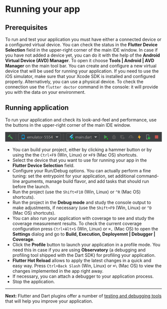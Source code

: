 # Running your app

## Prerequisites

To run and test your application you must have either a connected device or a configured virtual device. You can check the status in the
**Flutter Device Selection** field in the upper-right corner of the main IDE window. In case if you have not added a device yet, you can 
do it with the help of the **Android Virtual Device (AVD) Manager**. To open it choose **Tools | Android | AVD Manager** on the main tool 
bar. You can create and configure a new virtual device that will be used for running your application. If you need to use the iOS 
simulator, make sure that your Xcode SDK is installed and configured properly. Alternatively, you can use a physical device. To check the 
connection use the ``flutter doctor`` command in the console: it will provide you with the data on your environment.

## Running application

To run your application and check its look-and-feel and performance, use the buttons in the upper-right corner of the main IDE window. 
<p align="center">
<img src="https://github.com/straw-wave/draft/blob/master/img/5_run_app_toolbar.png" alt="Allowed values" width="590"/>
</p>

- You can build your project, either by clicking a hammer button or by using the the ``Ctrl+F9`` (Win, Linux) or ``⌘F9`` (Mac OS) 
shortcuts.	
- Select the device that you want to use for running your app in the **Flutter Device Selection** field. 
- Configure your Run/Debug options. You can actually perform a fine tuning: set the entrypoint for your application, set additional 
command-line arguments, manage build flavor, and add tasks that should run before the launch.
- Run the project (use the ``Shift+F10`` (Win, Linux) or ``^R`` (Mac OS) shortcuts).
- Run the project in the **Debug mode** and study the console output to make adjustments, if necessary (use the ``Shift+F9`` (Win, Linux) or ``^D`` (Mac OS) shortcuts).
- You can also run your application with coverage to see and study the coverage measurement results. To check the current coverage 
configuration press ``Ctrl+Alt+S`` (Win, Linux) or ``⌘,`` (Mac OS) to open the **Settings** dialog and go to **Build, Execution, 
Deployemnt | Debugger | Coverage**.
- Click the **Profile** button to launch your application in a profile mode. You need this in case if you are using **Observatory** (a 
debugging and profiling tool shipped with the Dart SDK) for profiling your application.
- **Flutter Hot Reload** allows to apply the latest changes in a quick and easy way. Press ``Ctrl+Back Slash`` (Win, Linux) or ``⌘\`` 
(Mac OS) to view the changes implemented in the app right away.
- If necessary, you can attach a debugger to your application process.
- Stop the application.

---

**Next:** Flutter and Dart plugins offer a number of [testing and debugging tools](https://github.com/straw-wave/draft/blob/master/content/testing-and-debugging.md) that will help you improve your application.  


